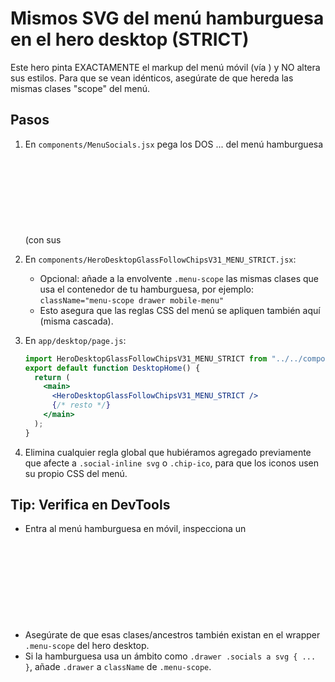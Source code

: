# Mismos SVG del menú hamburguesa en el hero desktop (STRICT)

Este hero pinta EXACTAMENTE el markup del menú móvil (vía <MenuSocials />) y NO altera sus estilos.
Para que se vean idénticos, asegúrate de que hereda las mismas clases "scope" del menú.

## Pasos
1) En `components/MenuSocials.jsx` pega los DOS <a>...</a> del menú hamburguesa (con sus <svg> y clases).

2) En `components/HeroDesktopGlassFollowChipsV31_MENU_STRICT.jsx`:
   - Opcional: añade a la envolvente `.menu-scope` las mismas clases que usa el contenedor de tu hamburguesa,
     por ejemplo: `className="menu-scope drawer mobile-menu"`
   - Esto asegura que las reglas CSS del menú se apliquen también aquí (misma cascada).

3) En `app/desktop/page.js`:
   ```jsx
   import HeroDesktopGlassFollowChipsV31_MENU_STRICT from "../../components/HeroDesktopGlassFollowChipsV31_MENU_STRICT";
   export default function DesktopHome() {
     return (
       <main>
         <HeroDesktopGlassFollowChipsV31_MENU_STRICT />
         {/* resto */}
       </main>
     );
   }
   ```

4) Elimina cualquier regla global que hubiéramos agregado previamente que afecte a `.social-inline svg` o `.chip-ico`,
   para que los iconos usen su propio CSS del menú.

## Tip: Verifica en DevTools
- Entra al menú hamburguesa en móvil, inspecciona un <svg> y copia el "Selector" y las "Reglas aplicadas".
- Asegúrate de que esas clases/ancestros también existan en el wrapper `.menu-scope` del hero desktop.
- Si la hamburguesa usa un ámbito como `.drawer .socials a svg { ... }`, añade `.drawer` a `className` de `.menu-scope`.
